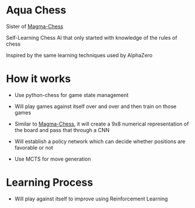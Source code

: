 # Aqua Chess

Sister of [Magma-Chess](https://github.com/jbofill10/Magma-Chess)

Self-Learning Chess AI that only started with knowledge of the rules of chess  

Inspired by the same learning techniques used by AlphaZero

# How it works

* Use python-chess for game state management

* Will play games against itself over and over and then train on those games

* Similar to [Magma-Chess](https://github.com/jbofill10/Magma-Chess), it will create a 9x8 numerical representation of the board and pass that through a CNN

* Will establish a policy network which can decide whether positions are favorable or not

* Use MCTS for move generation

# Learning Process
* Will play against itself to improve using Reinforcement Learning
